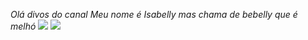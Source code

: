 *Olá divos do canal*
_Meu nome é Isabelly mas chama de bebelly que é melhó_
![](https://media1.tenor.com/m/syqk8AK7JAsAAAAd/muito-feliz-palmeiras.gif)
![](https://media1.tenor.com/m/QPgkSDbjkeQAAAAC/posing-for-a-picture-spider-man.gif)
